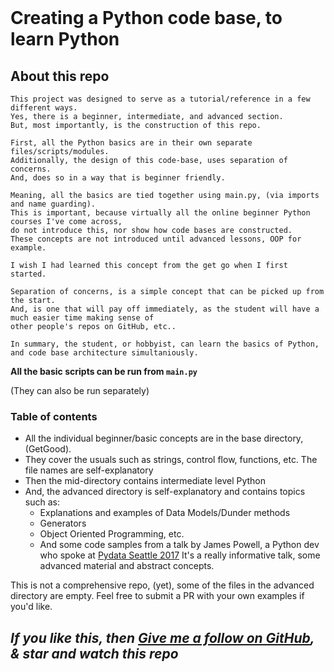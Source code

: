 
<br>

# Creating a Python code base, to learn Python


## About this repo

```
This project was designed to serve as a tutorial/reference in a few different ways.
Yes, there is a beginner, intermediate, and advanced section.
But, most importantly, is the construction of this repo.

First, all the Python basics are in their own separate files/scripts/modules.
Additionally, the design of this code-base, uses separation of concerns. 
And, does so in a way that is beginner friendly.

Meaning, all the basics are tied together using main.py, (via imports and name guarding).
This is important, because virtually all the online beginner Python courses I've come across,
do not introduce this, nor show how code bases are constructed.
These concepts are not introduced until advanced lessons, OOP for example.

I wish I had learned this concept from the get go when I first started.

Separation of concerns, is a simple concept that can be picked up from the start.
And, is one that will pay off immediately, as the student will have a much easier time making sense of 
other people's repos on GitHub, etc..

In summary, the student, or hobbyist, can learn the basics of Python, and code base architecture simultaniously.

```

**All the basic scripts can be run from `main.py`**

(They can also be run separately)

### Table of contents

- All the individual beginner/basic concepts are in the base directory, (GetGood).
- They cover the usuals such as strings, control flow, functions, etc. The file names are self-explanatory
- Then the mid-directory contains  intermediate level Python
- And, the advanced directory is self-explanatory and contains topics such as:
  - Explanations and examples of Data Models/Dunder methods
  - Generators
  - Object Oriented Programming, etc.
  - And some code samples from a talk by James Powell, a Python dev who spoke at [Pydata Seattle 2017](https://youtu.be/cKPlPJyQrt4?si=PWPkMXvEtn-Y7bYv)
    It's a really informative talk, some advanced material and abstract concepts.

This is not a comprehensive repo, (yet), some of the files in the advanced directory are empty.
Feel free to submit a PR with your own examples if you'd like.

## _If you like this, then [Give me a follow on GitHub](https://github.com/LinuxUser255), & star and watch this repo_

<br>

